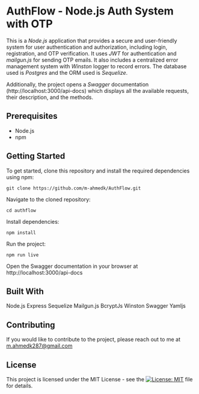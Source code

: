 # AuthFlow - Node.js Auth System with OTP
This is a _Node.js_ application that provides a secure and user-friendly system for user authentication and authorization, including login, registration, and OTP verification. It uses _JWT_ for authentication and _mailgun.js_ for sending OTP emails. It also includes a centralized error management system with _Winston_ logger to record errors. The database used is _Postgres_ and the ORM used is _Sequelize_.

Additionally, the project opens a _Swagger_ documentation (http://localhost:3000/api-docs) which displays all the available requests, their description, and the methods.

## Prerequisites
- Node.js
- npm

## Getting Started
To get started, clone this repository and install the required dependencies using npm:

```
git clone https://github.com/m-ahmedk/AuthFlow.git
```

Navigate to the cloned repository:

```
cd authflow
```

Install dependencies:

```
npm install
```

Run the project:

```
npm run live
``` 

Open the Swagger documentation in your browser at http://localhost:3000/api-docs

## Built With
Node.js
Express
Sequelize
Mailgun.js
BcryptJs
Winston
Swagger
Yamljs

## Contributing
If you would like to contribute to the project, please reach out to me at m.ahmedk287@gmail.com

## License
This project is licensed under the MIT License - see the [![License: MIT](https://img.shields.io/badge/License-MIT-yellow.svg)](https://github.com/m-ahmedk/AuthFlow/blob/main/LICENSE) file for details.